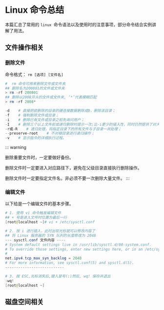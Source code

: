 # Linux 命令总结

本篇汇总了常用的 `linux `命令语法以及使用时的注意事项，部分命令结合实例讲解了用法。

## 文件操作相关

### 删除文件

命令格式： `rm [选项] [文件名]`

```powershell
#  rm 命令可用来删除文件或文件夹
## 删除名为200801的文件或文件夹
> rm -rf 200801
## 删除以2008开头的文件或文件夹, ‘*’代表模糊匹配
> rm -rf 2008*

-d    # 直接把欲删除的目录的硬连接数据删除成0，删除该目录；
-f    # 强制删除文件或目录；
-i    # 删除已有文件或目录之前先询问用户；
-I    # 删除三个以上文件前或递归删除时提示一次;比-i更少的侵入性，同时仍然提供了对大多数错误的保护
-r或-R    # 递归处理，将指定目录下的所有文件与子目录一并处理；
--preserve-root    # 不对根目录进行递归操作；
-v    # 显示指令的详细执行过程。

```

::: warning 

删除重要文件时，一定要做好备份。

删除文件时一定要进入对应路径下，避免在父级目录直接执行删除操作。

删除文件时一定要指定文件名，非必须不要一次删除大量文件。
:::

### 编辑文件

以下给是一个编辑文件的基本步骤。

```powershell
# 1. 使用 vi 命令触发编辑文件
## + 号是进入文件时位置为最后一行
[root@localhost ~]# vi + /etc/sysctl.conf

# 2. 按 i 进行插入，此时出现光标就可以修改内容了
## 将 Linux 服务器的 SYN 队列的长度修改为 2048
--- sysctl.conf 文件内容 ----
# System default settings live in /usr/lib/sysctl.d/00-system.conf.
# To override those settings, enter new settings here, or in an /etc/sysctl.d/<name>.conf file
#
net.ipv4.tcp_max_syn_backlog = 2048
# For more information, see sysctl.conf(5) and sysctl.d(5).
---------------------------

# 3. 按 ESC,光标消失后,键入冒号(:)然后, wq! 保存并退出
:wq!
[root@localhost ~]


```

## 磁盘空间相关
